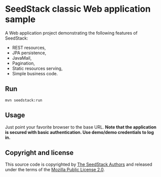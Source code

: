 # SeedStack classic Web application sample 

A Web application project demonstrating the following features of SeedStack:

* REST resources,
* JPA persistence,
* JavaMail,
* Pagination,
* Static resources serving,
* Simple business code.

## Run

    mvn seedstack:run

## Usage

Just point your favorite browser to the base URL.
**Note that the application is secured with basic authentication. Use demo/demo credentials to log in.**
    
## Copyright and license

This source code is copyrighted by [The SeedStack Authors](https://github.com/seedstack/seedstack/blob/master/AUTHORS) and
released under the terms of the [Mozilla Public License 2.0](https://www.mozilla.org/MPL/2.0/).

